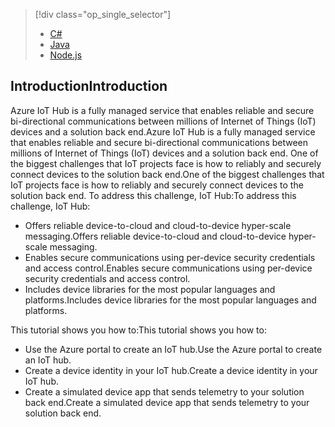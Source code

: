 > [!div class="op_single_selector"]
> * [C#](../articles/iot-hub/iot-hub-csharp-csharp-getstarted.md)
> * [Java](../articles/iot-hub/iot-hub-java-java-getstarted.md)
> * [Node.js](../articles/iot-hub/iot-hub-node-node-getstarted.md)
> 
> 

## <a name="introduction"></a><span data-ttu-id="4e0f0-104">Introduction</span><span class="sxs-lookup"><span data-stu-id="4e0f0-104">Introduction</span></span>
<span data-ttu-id="4e0f0-105">Azure IoT Hub is a fully managed service that enables reliable and secure bi-directional communications between millions of Internet of Things (IoT) devices and a solution back end.</span><span class="sxs-lookup"><span data-stu-id="4e0f0-105">Azure IoT Hub is a fully managed service that enables reliable and secure bi-directional communications between millions of Internet of Things (IoT) devices and a solution back end.</span></span> <span data-ttu-id="4e0f0-106">One of the biggest challenges that IoT projects face is how to reliably and securely connect devices to the solution back end.</span><span class="sxs-lookup"><span data-stu-id="4e0f0-106">One of the biggest challenges that IoT projects face is how to reliably and securely connect devices to the solution back end.</span></span> <span data-ttu-id="4e0f0-107">To address this challenge, IoT Hub:</span><span class="sxs-lookup"><span data-stu-id="4e0f0-107">To address this challenge, IoT Hub:</span></span>

* <span data-ttu-id="4e0f0-108">Offers reliable device-to-cloud and cloud-to-device hyper-scale messaging.</span><span class="sxs-lookup"><span data-stu-id="4e0f0-108">Offers reliable device-to-cloud and cloud-to-device hyper-scale messaging.</span></span>
* <span data-ttu-id="4e0f0-109">Enables secure communications using per-device security credentials and access control.</span><span class="sxs-lookup"><span data-stu-id="4e0f0-109">Enables secure communications using per-device security credentials and access control.</span></span>
* <span data-ttu-id="4e0f0-110">Includes device libraries for the most popular languages and platforms.</span><span class="sxs-lookup"><span data-stu-id="4e0f0-110">Includes device libraries for the most popular languages and platforms.</span></span>

<span data-ttu-id="4e0f0-111">This tutorial shows you how to:</span><span class="sxs-lookup"><span data-stu-id="4e0f0-111">This tutorial shows you how to:</span></span>

* <span data-ttu-id="4e0f0-112">Use the Azure portal to create an IoT hub.</span><span class="sxs-lookup"><span data-stu-id="4e0f0-112">Use the Azure portal to create an IoT hub.</span></span>
* <span data-ttu-id="4e0f0-113">Create a device identity in your IoT hub.</span><span class="sxs-lookup"><span data-stu-id="4e0f0-113">Create a device identity in your IoT hub.</span></span>
* <span data-ttu-id="4e0f0-114">Create a simulated device app that sends telemetry to your solution back end.</span><span class="sxs-lookup"><span data-stu-id="4e0f0-114">Create a simulated device app that sends telemetry to your solution back end.</span></span>

